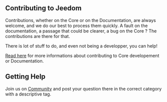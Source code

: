 ## Contributing to Jeedom

Contributions, whether on the Core or on the Documentation, are always welcome, and we do our best to process them quickly. A fault on the documentation, a passage that could be clearer, a bug on the Core ? The contributions are there for that.

There is lot of stuff to do, and even not being a developper, you can help!

[Read here](https://doc.jeedom.com/en_US/contribute/) for more informations about contributing to Core developement or Documentation.

## Getting Help

Join us on [Community](https://community.jeedom.com/) and post your question there in the correct category with a descriptive tag.
